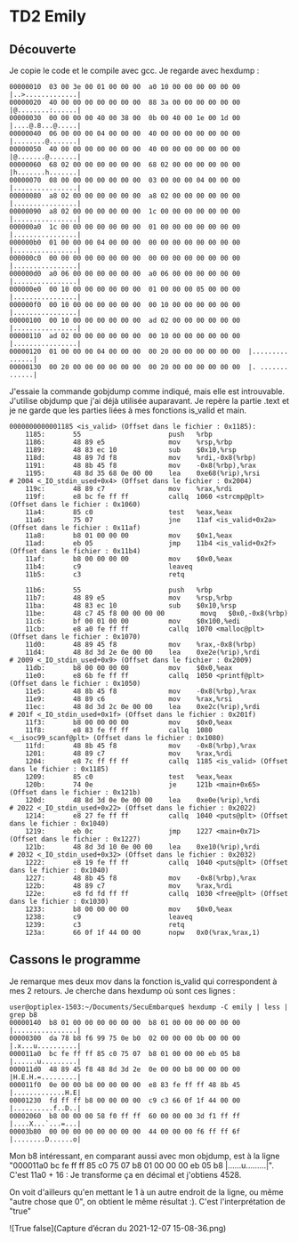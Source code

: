 # TD2 Emily

## Découverte
Je copie le code et le compile avec gcc. Je regarde avec hexdump : 
```00000000  7f 45 4c 46 02 01 01 00  00 00 00 00 00 00 00 00  |.ELF............|
00000010  03 00 3e 00 01 00 00 00  a0 10 00 00 00 00 00 00  |..>.............|
00000020  40 00 00 00 00 00 00 00  88 3a 00 00 00 00 00 00  |@........:......|
00000030  00 00 00 00 40 00 38 00  0b 00 40 00 1e 00 1d 00  |....@.8...@.....|
00000040  06 00 00 00 04 00 00 00  40 00 00 00 00 00 00 00  |........@.......|
00000050  40 00 00 00 00 00 00 00  40 00 00 00 00 00 00 00  |@.......@.......|
00000060  68 02 00 00 00 00 00 00  68 02 00 00 00 00 00 00  |h.......h.......|
00000070  08 00 00 00 00 00 00 00  03 00 00 00 04 00 00 00  |................|
00000080  a8 02 00 00 00 00 00 00  a8 02 00 00 00 00 00 00  |................|
00000090  a8 02 00 00 00 00 00 00  1c 00 00 00 00 00 00 00  |................|
000000a0  1c 00 00 00 00 00 00 00  01 00 00 00 00 00 00 00  |................|
000000b0  01 00 00 00 04 00 00 00  00 00 00 00 00 00 00 00  |................|
000000c0  00 00 00 00 00 00 00 00  00 00 00 00 00 00 00 00  |................|
000000d0  a0 06 00 00 00 00 00 00  a0 06 00 00 00 00 00 00  |................|
000000e0  00 10 00 00 00 00 00 00  01 00 00 00 05 00 00 00  |................|
000000f0  00 10 00 00 00 00 00 00  00 10 00 00 00 00 00 00  |................|
00000100  00 10 00 00 00 00 00 00  ad 02 00 00 00 00 00 00  |................|
00000110  ad 02 00 00 00 00 00 00  00 10 00 00 00 00 00 00  |................|
00000120  01 00 00 00 04 00 00 00  00 20 00 00 00 00 00 00  |......... ......|
00000130  00 20 00 00 00 00 00 00  00 20 00 00 00 00 00 00  |. ....... ......|
```

J'essaie la commande gobjdump comme indiqué, mais elle est introuvable. J'utilise objdump que j'ai déjà utilisée auparavant. Je repère la partie .text et je ne garde que les parties liées à mes fonctions is_valid et main.

```
0000000000001185 <is_valid> (Offset dans le fichier : 0x1185):
    1185:       55                      push   %rbp
    1186:       48 89 e5                mov    %rsp,%rbp
    1189:       48 83 ec 10             sub    $0x10,%rsp
    118d:       48 89 7d f8             mov    %rdi,-0x8(%rbp)
    1191:       48 8b 45 f8             mov    -0x8(%rbp),%rax
    1195:       48 8d 35 68 0e 00 00    lea    0xe68(%rip),%rsi        # 2004 <_IO_stdin_used+0x4> (Offset dans le fichier : 0x2004)
    119c:       48 89 c7                mov    %rax,%rdi
    119f:       e8 bc fe ff ff          callq  1060 <strcmp@plt> (Offset dans le fichier : 0x1060)
    11a4:       85 c0                   test   %eax,%eax
    11a6:       75 07                   jne    11af <is_valid+0x2a> (Offset dans le fichier : 0x11af)
    11a8:       b8 01 00 00 00          mov    $0x1,%eax
    11ad:       eb 05                   jmp    11b4 <is_valid+0x2f> (Offset dans le fichier : 0x11b4)
    11af:       b8 00 00 00 00          mov    $0x0,%eax
    11b4:       c9                      leaveq 
    11b5:       c3                      retq   
```
```main():
    11b6:       55                      push   %rbp
    11b7:       48 89 e5                mov    %rsp,%rbp
    11ba:       48 83 ec 10             sub    $0x10,%rsp
    11be:       48 c7 45 f8 00 00 00 00         movq   $0x0,-0x8(%rbp)
    11c6:       bf 00 01 00 00          mov    $0x100,%edi
    11cb:       e8 a0 fe ff ff          callq  1070 <malloc@plt> (Offset dans le fichier : 0x1070)
    11d0:       48 89 45 f8             mov    %rax,-0x8(%rbp)
    11d4:       48 8d 3d 2e 0e 00 00    lea    0xe2e(%rip),%rdi        # 2009 <_IO_stdin_used+0x9> (Offset dans le fichier : 0x2009)
    11db:       b8 00 00 00 00          mov    $0x0,%eax
    11e0:       e8 6b fe ff ff          callq  1050 <printf@plt> (Offset dans le fichier : 0x1050)
    11e5:       48 8b 45 f8             mov    -0x8(%rbp),%rax
    11e9:       48 89 c6                mov    %rax,%rsi
    11ec:       48 8d 3d 2c 0e 00 00    lea    0xe2c(%rip),%rdi        # 201f <_IO_stdin_used+0x1f> (Offset dans le fichier : 0x201f)
    11f3:       b8 00 00 00 00          mov    $0x0,%eax
    11f8:       e8 83 fe ff ff          callq  1080 <__isoc99_scanf@plt> (Offset dans le fichier : 0x1080)
    11fd:       48 8b 45 f8             mov    -0x8(%rbp),%rax
    1201:       48 89 c7                mov    %rax,%rdi
    1204:       e8 7c ff ff ff          callq  1185 <is_valid> (Offset dans le fichier : 0x1185)
    1209:       85 c0                   test   %eax,%eax
    120b:       74 0e                   je     121b <main+0x65> (Offset dans le fichier : 0x121b)
    120d:       48 8d 3d 0e 0e 00 00    lea    0xe0e(%rip),%rdi        # 2022 <_IO_stdin_used+0x22> (Offset dans le fichier : 0x2022)
    1214:       e8 27 fe ff ff          callq  1040 <puts@plt> (Offset dans le fichier : 0x1040)
    1219:       eb 0c                   jmp    1227 <main+0x71> (Offset dans le fichier : 0x1227)
    121b:       48 8d 3d 10 0e 00 00    lea    0xe10(%rip),%rdi        # 2032 <_IO_stdin_used+0x32> (Offset dans le fichier : 0x2032)
    1222:       e8 19 fe ff ff          callq  1040 <puts@plt> (Offset dans le fichier : 0x1040)
    1227:       48 8b 45 f8             mov    -0x8(%rbp),%rax
    122b:       48 89 c7                mov    %rax,%rdi
    122e:       e8 fd fd ff ff          callq  1030 <free@plt> (Offset dans le fichier : 0x1030)
    1233:       b8 00 00 00 00          mov    $0x0,%eax
    1238:       c9                      leaveq 
    1239:       c3                      retq   
    123a:       66 0f 1f 44 00 00       nopw   0x0(%rax,%rax,1)
```

## Cassons le programme
Je remarque mes deux mov dans la fonction is_valid qui correspondent à mes 2 retours. Je cherche dans hexdump où sont ces lignes : 
```
user@optiplex-1503:~/Documents/SecuEmbarque$ hexdump -C emily | less | grep b8
00000140  b8 01 00 00 00 00 00 00  b8 01 00 00 00 00 00 00  |................|
00000300  da 78 b8 f6 99 75 0e b0  02 00 00 00 0b 00 00 00  |.x...u..........|
000011a0  bc fe ff ff 85 c0 75 07  b8 01 00 00 00 eb 05 b8  |......u.........|
000011d0  48 89 45 f8 48 8d 3d 2e  0e 00 00 b8 00 00 00 00  |H.E.H.=.........|
000011f0  0e 00 00 b8 00 00 00 00  e8 83 fe ff ff 48 8b 45  |.............H.E|
00001230  fd ff ff b8 00 00 00 00  c9 c3 66 0f 1f 44 00 00  |..........f..D..|
00002060  b8 00 00 00 58 f0 ff ff  60 00 00 00 3d f1 ff ff  |....X...`...=...|
00003b80  00 00 00 00 00 00 00 00  44 00 00 00 f6 ff ff 6f  |........D......o|
```
Mon b8 intéressant, en comparant aussi avec mon objdump, est à la ligne "000011a0  bc fe ff ff 85 c0 75 07  b8 01 00 00 00 eb 05 b8  |......u.........|". C'est 11a0 + 16 : Je transforme ça en décimal et j'obtiens 4528.

On voit d'ailleurs qu'en mettant le 1 à un autre endroit de la ligne, ou même "autre chose que 0", on obtient le même résultat :). C'est l'interprétation de "true"


![True false](Capture d’écran du 2021-12-07 15-08-36.png)




